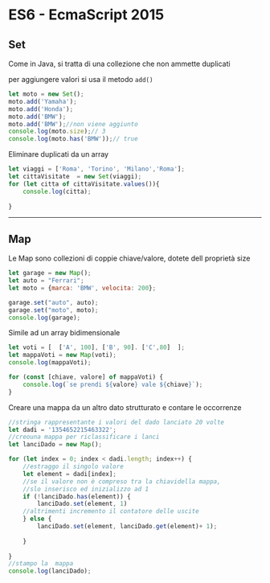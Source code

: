 # ES6 - EcmaScript 2015

## Set 

Come in Java, si tratta di una collezione che non ammette duplicati

per aggiungere valori si usa il metodo `add()`

```javascript
let moto = new Set();
moto.add('Yamaha');
moto.add('Honda');
moto.add('BMW');
moto.add('BMW');//non viene aggiunto
console.log(moto.size);// 3
console.log(moto.has('BMW'));// true

```

Eliminare duplicati da un array

```javascript
let viaggi = ['Roma', 'Torino', 'Milano','Roma'];
let cittaVisitate  = new Set(viaggi);
for (let citta of cittaVisitate.values()){
    console.log(citta);
    
}
```

---

## Map

Le Map sono collezioni di coppie chiave/valore, dotete dell proprietà size

```javascript
let garage = new Map();
let auto = "Ferrari";
let moto = {marca: 'BMW', velocita: 200};

garage.set("auto", auto);
garage.set("moto", moto);
console.log(garage);

```

Simile ad un array bidimensionale

```javascript
let voti = [  ['A', 100], ['B', 90]. ['C',80]  ];
let mappaVoti = new Map(voti);
console.log(mappaVoti);

for (const [chiave, valore] of mappaVoti) {
    console.log(`se prendi ${valore} vale ${chiave}`);
}

```

Creare una mappa da un altro dato strutturato e contare le occorrenze

```javascript
//stringa rappresentante i valori del dado lanciato 20 volte
let dadi = '1354652215463322';
//creouna mappa per riclassificare i lanci
let lanciDado = new Map();

for (let index = 0; index < dadi.length; index++) {
    //estraggo il singolo valore
    let element = dadi[index];
    //se il valore non è compreso tra la chiavidella mappa, 
    //slo inserisco ed inizializzo ad 1
    if (!lanciDado.has(element)) {
        lanciDado.set(element, 1)
    //altrimenti incremento il contatore delle uscite
    } else {
        lanciDado.set(element, lanciDado.get(element)+ 1);
        
    }
    
}
//stampo la  mappa
console.log(lanciDado);
```
